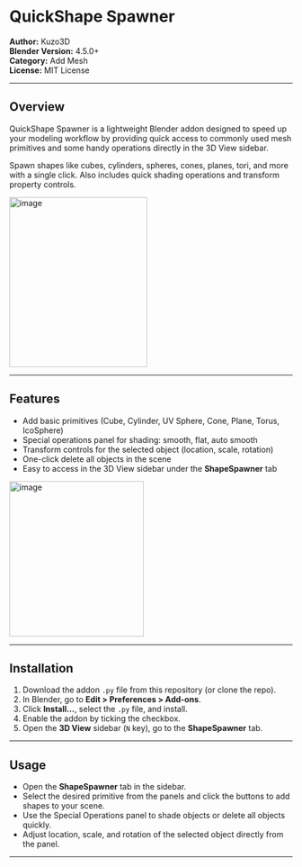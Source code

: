 # QuickShape Spawner

**Author:** Kuzo3D  
**Blender Version:** 4.5.0+  
**Category:** Add Mesh  
**License:** MIT License

---

## Overview

QuickShape Spawner is a lightweight Blender addon designed to speed up your modeling workflow by providing quick access to commonly used mesh primitives and some handy operations directly in the 3D View sidebar.  

Spawn shapes like cubes, cylinders, spheres, cones, planes, tori, and more with a single click. Also includes quick shading operations and transform property controls.

<img width="245" height="302" alt="image" src="https://github.com/user-attachments/assets/4623d3af-68c2-4ba3-9426-a735d36f8058" />

---

## Features

- Add basic primitives (Cube, Cylinder, UV Sphere, Cone, Plane, Torus, IcoSphere)  
- Special operations panel for shading: smooth, flat, auto smooth  
- Transform controls for the selected object (location, scale, rotation)  
- One-click delete all objects in the scene  
- Easy to access in the 3D View sidebar under the **ShapeSpawner** tab  

<img width="239" height="276" alt="image" src="https://github.com/user-attachments/assets/a0ee9a0e-46ab-43e1-b988-aaabaccf883c" />

---

## Installation

1. Download the addon `.py` file from this repository (or clone the repo).  
2. In Blender, go to **Edit > Preferences > Add-ons**.  
3. Click **Install…**, select the `.py` file, and install.  
4. Enable the addon by ticking the checkbox.  
5. Open the **3D View** sidebar (`N` key), go to the **ShapeSpawner** tab.

---

## Usage

- Open the **ShapeSpawner** tab in the sidebar.  
- Select the desired primitive from the panels and click the buttons to add shapes to your scene.  
- Use the Special Operations panel to shade objects or delete all objects quickly.  
- Adjust location, scale, and rotation of the selected object directly from the panel.

---

